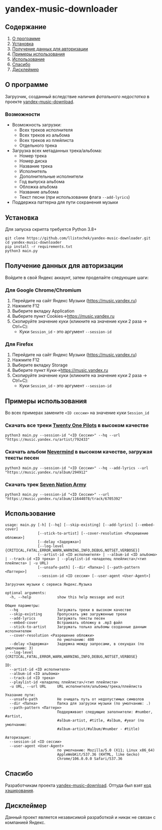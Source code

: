 # yandex-music-downloader

## Содержание
1. [О программе](#О-программе)
2. [Установка](#Установка)
3. [Получение данных для авторизации](#Получение-данных-для-авторизации)
4. [Примеры использования](#Примеры-использования)
5. [Использование](#Использование)
6. [Спасибо](#Спасибо)
7. [Дисклеймер](#Дисклеймер)


## О программе
Загрузчик, созданный вследствие наличия *фатального недостатка* в проекте [yandex-music-download](https://github.com/kaimi-io/yandex-music-download).

### Возможности
- Возможность загрузки:
    - Всех треков исполнителя
    - Всех треков из альбома
    - Всех треков из плейлиста
    - Отдельного трека
- Загрузка всех метаданных трека/альбома:
    - Номер трека
    - Номер диска
    - Название трека
    - Исполнитель
    - Дополнительные исполнители
    - Год выпуска альбома
    - Обложка альбома
    - Название альбома
    - Текст песни (при использовании флага `--add-lyrics`)
- Поддержка паттерна для пути сохранения музыки

## Установка
Для запуска скрипта требуется Python 3.8+
```
git clone https://github.com/llistochek/yandex-music-downloader.git
cd yandex-music-downloader
pip install -r requirements.txt
python3 main.py
```

## Получение данных для авторизации
Войдите в свой Яндекс аккаунт, затем проделайте следующие шаги:

### Для Google Chrome/Chromium
1. Перейдите на сайт Яндекс Музыки (https://music.yandex.ru) 
2. Нажмите F12
3. Выберите вкладку Application
4. Выберите пункт Cookies->https://music.yandex.ru
5. Скопируйте значение куки (кликните на значение куки 2 раза -> Ctrl+C):
    - Куки `Session_id` - это аргумент `--session-id`


### Для Firefox
1. Перейдите на сайт Яндекс Музыки (https://music.yandex.ru) 
2. Нажмите F12
3. Выберите вкладку Storage
4. Выберите пункт Куки->https://music.yandex.ru
5. Скопируйте значение куки (кликните на значение куки 2 раза -> Ctrl+C):
    - Куки `Session_id` - это аргумент `--session-id`


## Примеры использования
Во всех примерах замените `<ID сессии>` на значение куки `Session_id`

### Скачать все треки [Twenty One Pilots](https://music.yandex.ru/artist/792433) в высоком качестве
```
python3 main.py --session-id "<ID Сессии>" --hq --url "https://music.yandex.ru/artist/792433"
```

### Скачать альбом [Nevermind](https://music.yandex.ru/album/294912) в высоком качестве, загружая тексты песен
```
python3 main.py --session-id "<ID Сессии>" --hq --add-lyrics --url "https://music.yandex.ru/album/294912"
```

### Скачать трек [Seven Nation Army](https://music.yandex.ru/album/11644078/track/6705392)
```
python3 main.py --session-id "<ID Сессии>" --url "https://music.yandex.ru/album/11644078/track/6705392"
```

## Использование

```
usage: main.py [-h] [--hq] [--skip-existing] [--add-lyrics] [--embed-cover]
               [--stick-to-artist] [--cover-resolution <Разрешение обложки>]
               [--delay <Задержка>]
               [--log-level {CRITICAL,FATAL,ERROR,WARN,WARNING,INFO,DEBUG,NOTSET,VERBOSE}]
               (--artist-id <ID исполнителя> | --album-id <ID альбома> | --track-id <ID трека> | --playlist-id <владелец плейлиста>/<тип плейлиста> | -u URL)
               [--unsafe-path] [--dir <Папка>] [--path-pattern <Паттерн>]
               --session-id <ID сессии> [--user-agent <User-Agent>]

Загрузчик музыки с сервиса Яндекс.Музыка

optional arguments:
  -h, --help            show this help message and exit

Общие параметры:
  --hq                  Загружать треки в высоком качестве
  --skip-existing       Пропускать уже загруженные треки
  --add-lyrics          Загружать тексты песен
  --embed-cover         Встраивать обложку в .mp3 файл
  --stick-to-artist     Загружать только альбомы созданные данным исполнителем
  --cover-resolution <Разрешение обложки>
                        по умолчанию: 400
  --delay <Задержка>    Задержка между запросами, в секундах (по умолчанию: 3)
  --log-level {CRITICAL,FATAL,ERROR,WARN,WARNING,INFO,DEBUG,NOTSET,VERBOSE}

ID:
  --artist-id <ID исполнителя>
  --album-id <ID альбома>
  --track-id <ID трека>
  --playlist-id <владелец плейлиста>/<тип плейлиста>
  -u URL, --url URL     URL исполнителя/альбома/трека/плейлиста

Указание пути:
  --unsafe-path         Не очищать путь от недопустимых символов
  --dir <Папка>         Папка для загрузки музыки (по умолчанию: .)
  --path-pattern <Паттерн>
                        Поддерживает следующие заполнители: #number, #artist,
                        #album-artist, #title, #album, #year (по умолчанию:
                        #album-artist/#album/#number - #title)

Авторизация:
  --session-id <ID сессии>
  --user-agent <User-Agent>
                        по умолчанию: Mozilla/5.0 (X11; Linux x86_64)
                        AppleWebKit/537.36 (KHTML, like Gecko)
                        Chrome/106.0.0.0 Safari/537.36
```

## Спасибо
Разработчикам проекта [yandex-music-download](https://github.com/kaimi-io/yandex-music-download). Оттуда был взят [код хэширования](https://github.com/kaimi-io/yandex-music-download/blob/808443cb32be82e1f54b2f708884cb7c941b4371/src/ya.pl#L720).

## Дисклеймер
Данный проект является независимой разработкой и никак не связан с компанией Яндекс.
